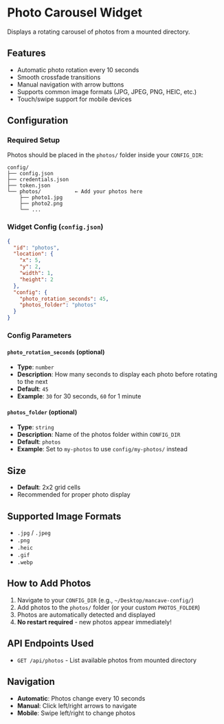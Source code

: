 # Photo Carousel Widget

Displays a rotating carousel of photos from a mounted directory.

## Features
- Automatic photo rotation every 10 seconds
- Smooth crossfade transitions
- Manual navigation with arrow buttons
- Supports common image formats (JPG, JPEG, PNG, HEIC, etc.)
- Touch/swipe support for mobile devices

## Configuration

### Required Setup

Photos should be placed in the `photos/` folder inside your `CONFIG_DIR`:

```
config/
├── config.json
├── credentials.json
├── token.json
└── photos/           ← Add your photos here
    ├── photo1.jpg
    ├── photo2.png
    └── ...
```

### Widget Config (`config.json`)
```json
{
  "id": "photos",
  "location": {
    "x": 5,
    "y": 2,
    "width": 1,
    "height": 2
  },
  "config": {
    "photo_rotation_seconds": 45,
    "photos_folder": "photos"
  }
}
```

### Config Parameters

#### `photo_rotation_seconds` (optional)
- **Type**: `number`
- **Description**: How many seconds to display each photo before rotating to the next
- **Default**: `45`
- **Example**: `30` for 30 seconds, `60` for 1 minute

#### `photos_folder` (optional)
- **Type**: `string`
- **Description**: Name of the photos folder within `CONFIG_DIR`
- **Default**: `photos`
- **Example**: Set to `my-photos` to use `config/my-photos/` instead

## Size
- **Default**: 2x2 grid cells
- Recommended for proper photo display

## Supported Image Formats
- `.jpg` / `.jpeg`
- `.png`
- `.heic`
- `.gif`
- `.webp`

## How to Add Photos
1. Navigate to your `CONFIG_DIR` (e.g., `~/Desktop/mancave-config/`)
2. Add photos to the `photos/` folder (or your custom `PHOTOS_FOLDER`)
3. Photos are automatically detected and displayed
4. **No restart required** - new photos appear immediately!

## API Endpoints Used
- `GET /api/photos` - List available photos from mounted directory

## Navigation
- **Automatic**: Photos change every 10 seconds
- **Manual**: Click left/right arrows to navigate
- **Mobile**: Swipe left/right to change photos

